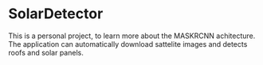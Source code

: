 # SolarDetector
 
This is a personal project, to learn more about the MASKRCNN achitecture. The application can automatically download sattelite images and detects roofs and solar panels.
